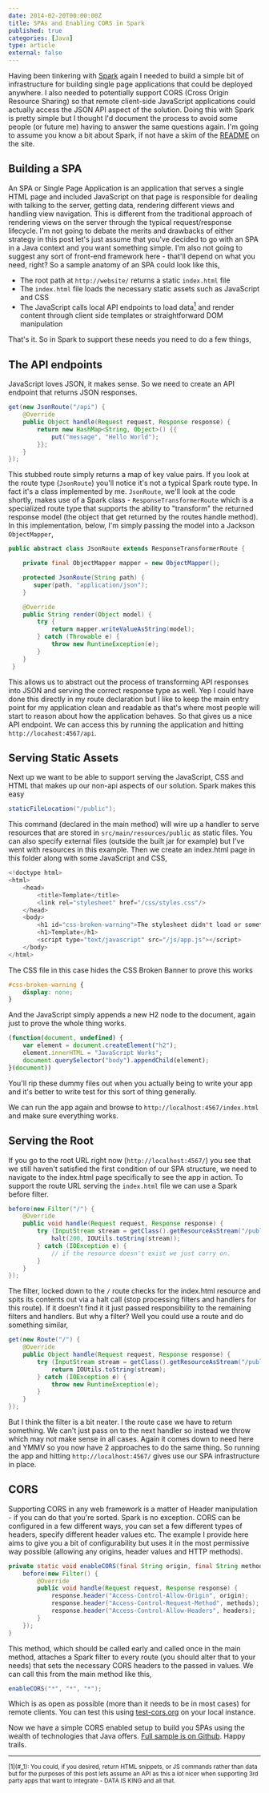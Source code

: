 ```yaml
---
date: 2014-02-20T00:00:00Z
title: SPAs and Enabling CORS in Spark
published: true
categories: [Java]
type: article
external: false
---
```

Having been tinkering with [Spark](http://sparkjava.com) again I needed to build a simple bit of infrastructure for building single page applications that could be deployed anywhere. I also needed to potentially support CORS (Cross Origin Resource Sharing) so that remote client-side JavaScript applications could actually access the JSON API aspect of the solution. Doing this with Spark is pretty simple but I thought I'd document the process to avoid some people (or future me) having to answer the same questions again. I'm going to assume you know a bit about Spark, if not have a skim of the [README](http://sparkjava.com/readme.html) on the site.

## Building a SPA

An SPA or Single Page Application is an application that serves a single HTML page and included JavaScript on that page is responsible for dealing with talking to the server, getting data, rendering different views and handling view navigation. This is different from the traditional approach of rendering views on the server through the typical request/response lifecycle. I'm not going to debate the merits and drawbacks of either strategy in this post let's just assume that you've decided to go with an SPA in a Java context and you want something simple. I'm also not going to suggest any sort of front-end framework here - that'll depend on what you need, right? So a sample anatomy of an SPA could look like this,

- The root path at `http://website/` returns a static `index.html` file
- The `index.html` file loads the necessary static assets such as JavaScript and CSS
- The JavaScript calls local API endpoints to load data<a name="_1"></a>[<sup>1</sup>](#1) and render content through client side templates or straightforward DOM manipulation

That's it. So in Spark to support these needs you need to do a few things,

## The API endpoints

JavaScript loves JSON, it makes sense. So we need to create an API endpoint that returns JSON responses.

```java
get(new JsonRoute("/api") {
    @Override
    public Object handle(Request request, Response response) {
        return new HashMap<String, Object>() {{
            put("message", "Hello World");
        }};
    }
});
```

This stubbed route simply returns a map of key value pairs. If you look at the route type (`JsonRoute`) you'll notice it's not a typical Spark route type. In fact it's a class implemented by me. `JsonRoute`, we'll look at the code shortly, makes use of a Spark class - `ResponseTransformerRoute` which is a specialized route type that supports the ability to "transform" the returned response model (the object that get returned by the routes handle method). In this implementation, below, I'm simply passing the model into a Jackson `ObjectMapper`,

```java
public abstract class JsonRoute extends ResponseTransformerRoute {

    private final ObjectMapper mapper = new ObjectMapper();

    protected JsonRoute(String path) {
       super(path, "application/json");
    }

    @Override
    public String render(Object model) {
        try {
            return mapper.writeValueAsString(model);
        } catch (Throwable e) {
            throw new RuntimeException(e);
        }
    }
 }
```

This allows us to abstract out the process of transforming API responses into JSON and serving the correct response type as well. Yep I could have done this directly in my route declaration but I like to keep the main entry point for my application clean and readable as that's where most people will start to reason about how the application behaves. So that gives us a nice API endpoint. We can access this by running the application and hitting `http://locahost:4567/api`.

## Serving Static Assets

Next up we want to be able to support serving the JavaScript, CSS and HTML that makes up our non-api aspects of our solution. Spark makes this easy

```java
staticFileLocation("/public");
```

This command (declared in the main method) will wire up a handler to serve resources that are stored in `src/main/resources/public` as static files. You can also specify external files (outside the built jar for example) but I've went with resources in this example. Then we create an index.html page in this folder along with some JavaScript and CSS,

```java
<!doctype html>
<html>
    <head>
        <title>Template</title>
        <link rel="stylesheet" href="/css/styles.css"/>
    </head>
    <body>
        <h1 id="css-broken-warning">The stylesheet didn't load or something, maybe</h1>
        <h1>Template</h1>
        <script type="text/javascript" src="/js/app.js"></script>
    </body>
</html>
```

The CSS file in this case hides the CSS Broken Banner to prove this works

```css
#css-broken-warning {
    display: none;
}
```
And the JavaScript simply appends a new H2 node to the document, again just to prove the whole thing works.

```javascript
(function(document, undefined) {
    var element = document.createElement("h2");
    element.innerHTML = "JavaScript Works";
    document.querySelector("body").appendChild(element);
}(document))
```

You'll rip these dummy files out when you actually being to write your app and it's better to write test for this sort of thing generally.

We can run the app again and browse to `http://localhost:4567/index.html` and make sure everything works.

## Serving the Root

If you go to the root URL right now (`http://localhost:4567/`) you see that we still haven't satisfied the first condition of our SPA structure, we need to navigate to the index.html page specifically to see the app in action. To support the route URL serving the `index.html` file we can use a Spark before filter.

```java
before(new Filter("/") {
    @Override
    public void handle(Request request, Response response) {
        try (InputStream stream = getClass().getResourceAsStream("/public/index.html")) {
            halt(200, IOUtils.toString(stream));
        } catch (IOException e) {
            // if the resource doesn't exist we just carry on.
        }
    }
});
```

The filter, locked down to the `/` route checks for the index.html resource and spits its contents out via a halt call (stop processing filters and handlers for this route). If it doesn't find it it just passed responsibility to the remaining filters and handlers. But why a filter? Well you could use a route and do something similar,

```java
get(new Route("/") {
    @Override
    public Object handle(Request request, Response response) {
        try (InputStream stream = getClass().getResourceAsStream("/public/index.html")) {
            return IOUtils.toString(stream);
        } catch (IOException e) {
            throw new RuntimeException(e);
        }
    }
});
```

But I think the filter is a bit neater. I the route case we have to return something. We can't just pass on to the next handler so instead we throw which may not make sense in all cases. Again it comes down to need here and YMMV so you now have 2 approaches to do the same thing. So running the app and hitting `http://localhost:4567/` gives use our SPA infrastructure in place.

## CORS

Supporting CORS in any web framework is a matter of Header manipulation - if you can do that you're sorted. Spark is no exception. CORS can be configured in a few different ways, you can set a few different types of headers, specify different header values etc. The example I provide here aims to give you a bit of configurability but uses it in the most permissive way possible (allowing any origins, header values and HTTP methods).

```java
private static void enableCORS(final String origin, final String methods, final String headers) {
    before(new Filter() {
        @Override
        public void handle(Request request, Response response) {
            response.header("Access-Control-Allow-Origin", origin);
            response.header("Access-Control-Request-Method", methods);
            response.header("Access-Control-Allow-Headers", headers);
        }
    });
}
```

This method, which should be called early and called once in the main method, attaches a Spark filter to every route (you should alter that to your needs) that sets the necessary CORS headers to the passed in values. We can call this from the main method like this,

```java
enableCORS("*", "*", "*");
```

Which is as open as possible (more than it needs to be in most cases) for remote clients. You can test this using [test-cors.org](http://client.cors-api.appspot.com/client) on your local instance.

Now we have a simple CORS enabled setup to build you SPAs using the wealth of technologies that Java offers. [Full sample is on Github](https://github.com/kouphax/spark-spa). Happy trails.

<hr/>
<sup><a name="1"></a>[1](#_1): You could, if you desired, return HTML snippets, or JS commands rather than data but for the purposes of this post lets assume an API as this a lot nicer when supporting 3rd party apps that want to integrate - DATA IS KING and all that.